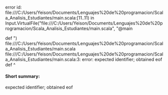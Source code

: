 error id: file:///C:/Users/Yeison/Documents/Lenguajes%20de%20programacion/Scala_Analisis_Estudiantes/main.scala:[11..11) in Input.VirtualFile("file:///C:/Users/Yeison/Documents/Lenguajes%20de%20programacion/Scala_Analisis_Estudiantes/main.scala", "@main

def ")
file:///C:/Users/Yeison/Documents/Lenguajes%20de%20programacion/Scala_Analisis_Estudiantes/main.scala
file:///C:/Users/Yeison/Documents/Lenguajes%20de%20programacion/Scala_Analisis_Estudiantes/main.scala:3: error: expected identifier; obtained eof
def 
    ^
#### Short summary: 

expected identifier; obtained eof